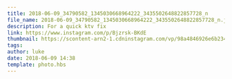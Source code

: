 ```yaml
---
title: 2018-06-09_34790582_1345030668964222_3435502648822857728_n
file_name: 2018-06-09_34790582_1345030668964222_3435502648822857728_n.jpg
description: For a quick ktv fix
link: https://www.instagram.com/p/Bjzrsk-BKdE
thumbnail: https://scontent-arn2-1.cdninstagram.com/vp/98a4846926e6b23400cc6a9e57e8072f/5CD2C23F/t51.2885-15/sh0.08/e35/s640x640/34790582_1345030668964222_3435502648822857728_n.jpg?_nc_ht=scontent-arn2-1.cdninstagram.com&ig_cache_key=MTc5Nzk3Mjg1NTYwMzExMTc0OA%3D%3D.2
tags: 
author: luke
date: 2018-06-09 14:38
template: photo.hbs
---
```

